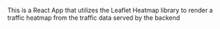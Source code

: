 This is a React App that utilizes the Leaflet Heatmap library to render a traffic heatmap from the traffic data served by the backend
